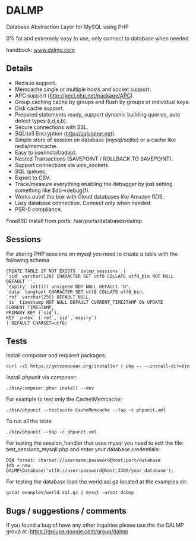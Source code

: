 DALMP
=====

Database Abstraction Layer for MySQL using PHP

0% fat and extremely easy to use, only connect to database when needed.

handbook: www.dalmp.com

Details
-------

  * Redis.io support.
  * Memcache single or multiple hosts and socket support.
  * APC support (http://pecl.php.net/package/APC).
  * Group caching cache by groups and flush by groups or individual keys.
  * Disk cache support.
  * Prepared statements ready, support dynamic building queries, auto detect types (i,d,s,b).
  * Secure connections with SSL.
  * SQLite3 Encryption (http://sqlcipher.net).
  * Simple store of session on database (mysql/sqlite) or a cache like redis/memcache.
  * Easy to use/install/adapt.
  * Nested Transactions (SAVEPOINT / ROLLBACK TO SAVEPOINT).
  * Support connections via unix_sockets.
  * SQL queues.
  * Export to CSV.
  * Trace/measure everything enabling the debugger by just setting something like $db->debug(1).
  * Works outof the box with Cloud databases like Amazon RDS.
  * Lazy database connection. Connect only when needed.
  * PSR-0 compliance.

*FreeBSD*
Install from ports: /usr/ports/databases/dalmp

Sessions
--------

For storing PHP sessions on mysql you need to create a table with the following schema

    CREATE TABLE IF NOT EXISTS `dalmp_sessions` (
    `sid` varchar(128) CHARACTER SET utf8 COLLATE utf8_bin NOT NULL DEFAULT '',
    `expiry` int(11) unsigned NOT NULL DEFAULT '0',
    `data` longtext CHARACTER SET utf8 COLLATE utf8_bin,
    `ref` varchar(255) DEFAULT NULL,
    `ts` timestamp NOT NULL DEFAULT CURRENT_TIMESTAMP ON UPDATE CURRENT_TIMESTAMP,
    PRIMARY KEY (`sid`),
    KEY `index` (`ref`,`sid`,`expiry`)
    ) DEFAULT CHARSET=utf8;

Tests
-----

Install composer and required packages:

    curl -sS https://getcomposer.org/installer | php -- --install-dir=bin

Install phpunit via composer:

    ./bin/composer.phar install --dev

For example to test only the Cache\Memcache:

    ./bin/phpunit --testsuite CacheMemcache --tap -c phpunit.xml

To run all the tests:

    ./bin/phpunit --tap -c phpunit.xml

For testing the session_handler that uses mysql you need to edit the file:
test_sessions_mysqli.php and enter your database credentials:

    DSN format: charset://username:password@host:port/database
    $db = new DALMP\Database('utf8://user:password@host:3306/your_database');

For testing the database load the world.sql.gz located at the examples dir:

    gzcat examples/world.sql.gz | mysql -uroot dalmp



Bugs / suggestions / comments
-----------------------------

If you found a bug of have any other inquiries please use the the DALMP group at :https://groups.google.com/group/dalmp
